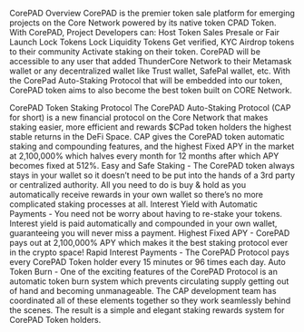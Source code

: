CorePAD Overview CorePAD is the premier token sale platform for emerging projects on the Core Network powered by its native token CPAD Token. 
With CorePAD, Project Developers can:
Host Token Sales
Presale or Fair Launch
Lock Tokens
Lock Liquidity Tokens 
Get verified, KYC 
Airdrop tokens to their community
Activate staking on their token.
CorePAD will be accessible to any user that added ThunderCore Network to their Metamask wallet or any decentralized wallet like Trust wallet, SafePal wallet, etc.
With the CorePad Auto-Staking Protocol that will be embedded into our token, CorePAD token aims to also become the best token built on CORE Network.

CorePAD Token Staking Protocol
The CorePAD Auto-Staking Protocol (CAP for short) is a new financial protocol on the Core Network that makes staking easier, more efficient and rewards $CPad token holders the highest stable returns in the DeFi Space. CAP gives the CorePAD token automatic staking and compounding features, and the highest Fixed APY in the market at 2,100,000% which halves every month for 12 months after which APY becomes fixed at 512%.
Easy and Safe Staking - The CorePAD token always stays in your wallet so it doesn’t need to be put into the hands of a 3rd party or centralized authority. All you need to do is buy & hold as you automatically receive rewards in your own wallet so there’s no more complicated staking processes at all.
Interest Yield with Automatic Payments - You need not be worry about having to re-stake your tokens. Interest yield is paid automatically and compounded in your own wallet, guaranteeing you will never miss a payment. Highest Fixed APY - CorePAD pays out at 2,100,000% APY which makes it the best staking protocol ever in the crypto space!
Rapid Interest Payments - The CorePAD Protocol pays every CorePAD Token holder every 15 minutes or 96 times each day.
Auto Token Burn - One of the exciting features of the CorePAD Protocol is an automatic token burn system which prevents circulating supply getting out of hand and becoming unmanageable.
The CAP development team has coordinated all of these elements together so they work seamlessly behind the scenes. The result is a simple and elegant staking rewards system for CorePAD Token holders.
